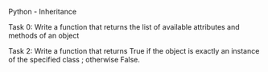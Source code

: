 Python - Inheritance 

Task 0: Write a function that returns the list of available attributes and methods of an object

Task 2: Write a function that returns True if the object is exactly an instance of the specified class ; otherwise False.